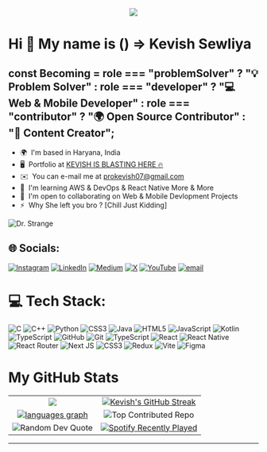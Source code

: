 <div align="center">
  <img src="https://profile-counter.glitch.me/kevish-is-building/count.svg?"  />
</div>

###

Hi 👋
My name is () => Kevish Sewliya
============================================================================================================================================

const Becoming = role === "problemSolver" ? "💡 Problem Solver" : role === "developer" ? "💻 Web & Mobile Developer" : role === "contributor" ? "🌍 Open Source Contributor" : "📱 Content Creator";
----------------------------------------------------------------------

* 🌍  I'm based in Haryana, India
* 🖥️  Portfolio at [KEVISH IS BLASTING HERE 🔥](https://kevish-is-building.github.io/Portfolio/)
* ✉️  You can e-mail me at [prokevish07@gmail.com](mailto:prokevish07@gmail.com)
* 🧠  I'm learning AWS & DevOps & React Native More & More
* 🤝  I'm open to collaborating on Web & Mobile Devlopment Projects
* ⚡  Why She left you bro ? [Chill Just Kidding]


![Dr. Strange](https://media1.tenor.com/m/jNGGYr4g4xAAAAAC/benedict-cumberbatch-dr-strange.gif)


## 🌐 Socials:
[![Instagram](https://img.shields.io/badge/Instagram-%23E4405F.svg?logo=Instagram&logoColor=white)](https://instagram.com/kevish_is_learning) [![LinkedIn](https://img.shields.io/badge/LinkedIn-%230077B5.svg?logo=linkedin&logoColor=white)](https://linkedin.com/in/kevish-sewliya) [![Medium](https://img.shields.io/badge/Medium-12100E?logo=medium&logoColor=white)](https://medium.com/@kevish07) [![X](https://img.shields.io/badge/X-black.svg?logo=X&logoColor=white)](https://x.com/kevish_on_x) [![YouTube](https://img.shields.io/badge/YouTube-%23FF0000.svg?logo=YouTube&logoColor=white)](https://youtube.com/@KEVISH07) [![email](https://img.shields.io/badge/Email-D14836?logo=gmail&logoColor=white)](mailto:prokevish07@gmail.com) 




# 💻 Tech Stack:
![C](https://img.shields.io/badge/c-%2300599C.svg?style=for-the-badge&logo=c&logoColor=white) ![C++](https://img.shields.io/badge/c++-%2300599C.svg?style=for-the-badge&logo=c%2B%2B&logoColor=white) ![Python](https://img.shields.io/badge/python-3670A0?style=for-the-badge&logo=python&logoColor=ffdd54) ![CSS3](https://img.shields.io/badge/css3-%231572B6.svg?style=for-the-badge&logo=css3&logoColor=white) ![Java](https://img.shields.io/badge/java-%23ED8B00.svg?style=for-the-badge&logo=openjdk&logoColor=white) ![HTML5](https://img.shields.io/badge/html5-%23E34F26.svg?style=for-the-badge&logo=html5&logoColor=white) ![JavaScript](https://img.shields.io/badge/javascript-%23323330.svg?style=for-the-badge&logo=javascript&logoColor=%23F7DF1E) ![Kotlin](https://img.shields.io/badge/kotlin-%237F52FF.svg?style=for-the-badge&logo=kotlin&logoColor=white) ![TypeScript](https://img.shields.io/badge/typescript-%23007ACC.svg?style=for-the-badge&logo=typescript&logoColor=white) ![GitHub](https://img.shields.io/badge/github-%23121011.svg?style=for-the-badge&logo=github&logoColor=white) ![Git](https://img.shields.io/badge/git-%23F05033.svg?style=for-the-badge&logo=git&logoColor=white) ![TypeScript](https://img.shields.io/badge/typescript-%23007ACC.svg?style=for-the-badge&logo=typescript&logoColor=white) ![React](https://img.shields.io/badge/react-%2320232a.svg?style=for-the-badge&logo=react&logoColor=%2361DAFB) ![React Native](https://img.shields.io/badge/react_native-%2320232a.svg?style=for-the-badge&logo=react&logoColor=%2361DAFB) ![React Router](https://img.shields.io/badge/React_Router-CA4245?style=for-the-badge&logo=react-router&logoColor=white) ![Next JS](https://img.shields.io/badge/Next-black?style=for-the-badge&logo=next.js&logoColor=white) ![CSS3](https://img.shields.io/badge/css3-%231572B6.svg?style=for-the-badge&logo=css3&logoColor=white) ![Redux](https://img.shields.io/badge/redux-%23593d88.svg?style=for-the-badge&logo=redux&logoColor=white) ![Vite](https://img.shields.io/badge/vite-%23646CFF.svg?style=for-the-badge&logo=vite&logoColor=white) ![Figma](https://img.shields.io/badge/figma-%23F24E1E.svg?style=for-the-badge&logo=figma&logoColor=white)


# My GitHub Stats

<table align="center">
  <tr>
    <td align="center">
      <a href="https://github.com/kevish-is-building">
        <img src="https://github-readme-stats.vercel.app/api?username=kevish-is-building&theme=dark&hide_border=true&include_all_commits=true&count_private=true" />
      </a>
    </td>
    <td align="center">
      <a href="https://github.com/kevish-is-building">
        <img src="https://nirzak-streak-stats.vercel.app/?user=kevish-is-building&theme=dark&hide_border=true" alt="Kevish's GitHub Streak" />
      </a>
    </td>
  </tr>
  <tr>
    <td align="center">
      <a href="https://github.com/kevish-is-building">
        <img src="https://github-readme-stats.vercel.app/api/top-langs/?username=kevish-is-building&theme=dark&hide_border=true&include_all_commits=true&count_private=true&layout=compact" alt="languages graph" />
        </a>
    </td>
    <td align="center">
      <img src="https://github-contributor-stats.vercel.app/api?username=kevish-is-building&limit=4&theme=dark&combine_all_yearly_contributions=true" alt="Top Contributed Repo" />
    </td>
  </tr>
  <tr>
    <td align="center">
      <img src="https://quotes-github-readme.vercel.app/api?type=horizontal&theme=dark" alt="Random Dev Quote" />
    </td>
    <td align="center">
      <a href="https://open.spotify.com/user/31rmildqwrboa6ivzd5mvewbbvfe">
        <img src="https://spotify-recently-played-readme.vercel.app/api?user=31rmildqwrboa6ivzd5mvewbbvfe&count=5&unique=false" alt="Spotify Recently Played" />
      </a>
    </td>
  </tr>
</table>

---

